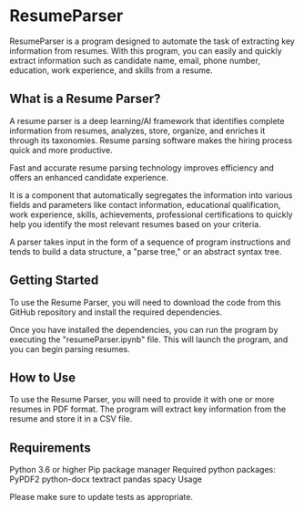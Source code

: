 # ResumeParser

ResumeParser is a program designed to automate the task of extracting key information from resumes. With this program, you can easily and quickly extract information such as candidate name, email, phone number, education, work experience, and skills from a resume.

## What is a Resume Parser?

A resume parser is a deep learning/AI framework that identifies complete information from resumes, analyzes, store, organize, and enriches it through its taxonomies. Resume parsing software makes the hiring process quick and more productive.

Fast and accurate resume parsing technology improves efficiency and offers an enhanced candidate experience.

It is a component that automatically segregates the information into various fields and parameters like contact information, educational qualification, work experience, skills, achievements, professional certifications to quickly help you identify the most relevant resumes based on your criteria.

A parser takes input in the form of a sequence of program instructions and tends to build a data structure, a "parse tree," or an abstract syntax tree.

## Getting Started
To use the Resume Parser, you will need to download the code from this GitHub repository and install the required dependencies.

Once you have installed the dependencies, you can run the program by executing the "resumeParser.ipynb" file. This will launch the program, and you can begin parsing resumes.

## How to Use
To use the Resume Parser, you will need to provide it with one or more resumes in PDF format. The program will extract key information from the resume and store it in a CSV file.

## Requirements
  Python 3.6 or higher
  Pip package manager
  Required python packages:
  PyPDF2
  python-docx
  textract
  pandas
  spacy
  Usage

Please make sure to update tests as appropriate.
